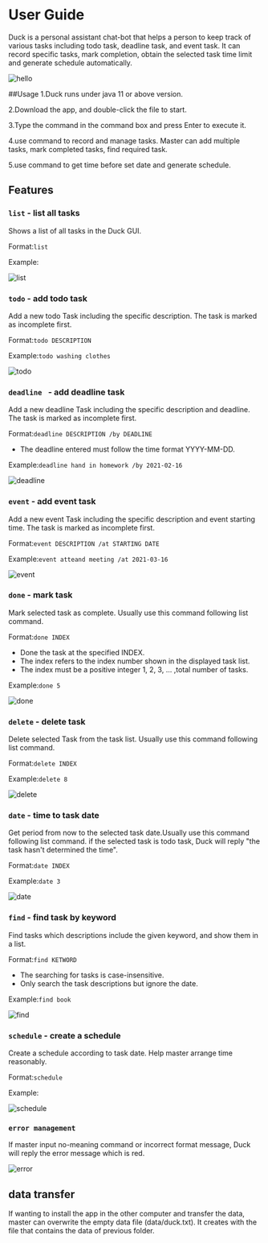 # User Guide
Duck is a personal assistant chat-bot that helps a person to keep track of various 
tasks including todo task, deadline task, and event task. It can record specific tasks,
mark completion, obtain the selected task time limit and generate schedule automatically.

![hello](images/hello.png)

##Usage
1.Duck runs under java 11 or above version.

2.Download the app, and double-click the file to start.

3.Type the command in the command box and press Enter to execute it.

4.use command to record and manage tasks. Master can add multiple tasks, 
mark completed tasks, find required task.

5.use command to get time before set date and generate schedule.



## Features 

### `list` - list all tasks 

Shows a list of all tasks in the Duck GUI.

Format:`list`

Example:

![list](images/list.png)


### `todo` - add todo task

Add a new todo Task including the specific  description. 
The task is marked as incomplete first.

Format:`todo DESCRIPTION `

Example:`todo washing clothes`  

![todo](images/todo.png)

### `deadline ` - add deadline task

Add a new deadline Task including the specific description and deadline. 
The task is marked as incomplete first.

Format:`deadline DESCRIPTION /by DEADLINE `

* The deadline entered must follow the time format YYYY-MM-DD. 

Example:`deadline hand in homework /by 2021-02-16`

![deadline](images/deadline.png)

### `event` - add event task

Add a new event Task including the specific description and event starting time. 
The task is marked as incomplete first.

Format:`event DESCRIPTION /at STARTING DATE`

Example:`event atteand meeting /at 2021-03-16 `

![event](images/event.png)

### `done` - mark task 

Mark selected task as complete.
Usually use this command following list command.

Format:`done INDEX `

* Done the task at the specified INDEX.
* The index refers to the index number shown in the displayed task list.
* The index must be a positive integer 1, 2, 3, … ,total number of tasks.

Example:`done 5`

![done](images/done.png)

### `delete` - delete task

Delete selected Task from the task list. 
Usually use this command following list command.

Format:`delete INDEX`

Example:`delete 8`

![delete](images/delete.png)

### `date` - time to task date 

Get period from now to the selected task date.Usually use this command following list command.
if the selected task is todo task, Duck will reply "the task hasn't determined the time".


Format:`date INDEX `

Example:`date 3`

![date](images/date.png)

### `find` - find task by keyword 

Find tasks which descriptions include the given keyword, and show them in a list. 

Format:`find KETWORD`

* The searching for tasks is case-insensitive.
* Only search the task descriptions but ignore the date.

Example:`find book`  

![find](images/find.png)

### `schedule` - create a schedule 

Create a schedule according to task date. Help master arrange time reasonably. 

Format:`schedule `

Example:

![schedule ](images/schedule.png)

### `error management`

If master input no-meaning command or incorrect format message, Duck will reply the
error message which is red.

![error](images/error.png)

## data transfer 

If wanting to install the app in the other computer and transfer the data,
master can overwrite the empty data file (data/duck.txt). It creates with 
the file that contains the data of previous folder.
